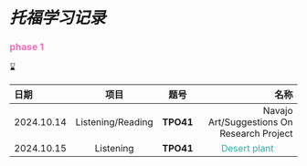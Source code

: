 # ***托福学习记录***

### <font color=Hotpink>phase 1<font color=Black>

:hourglass:

| 日期         | 项目 | 题号  | 名称 |
|:------------|:----:|:------:|-----:|
| 2024.10.14  | Listening/Reading  | **TPO41** |Navajo Art/Suggestions On Research Project| 
|2024.10.15|Listening|**TPO41**|<center><font color=LightSeaGreen>Desert plant</center>|
